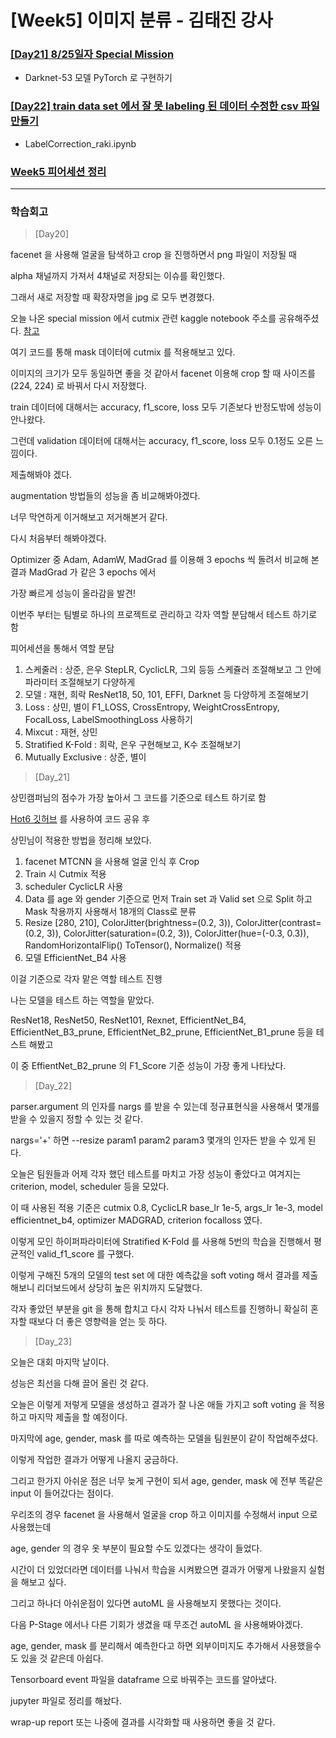 # [Week5] 이미지 분류 - 김태진 강사

### [[Day21] 8/25일자 Special Mission](https://github.com/raki-1203/boostcamp_note/tree/main/Week_5/Day_21)

- Darknet-53 모델 PyTorch 로 구현하기

### [[Day22] train data set 에서 잘 못 labeling 된 데이터 수정한 csv 파일 만들기](https://github.com/raki-1203/boostcamp_note/tree/main/Week_5/Day_22)

- LabelCorrection_raki.ipynb

### [Week5 피어세션 정리](https://github.com/raki-1203/Boostcamp_2st_Hot6/tree/main/Meetup-log/week5)

---
### 학습회고

> [Day20]

facenet 을 사용해 얼굴을 탐색하고 crop 을 진행하면서 png 파일이 저장될 때 

alpha 채널까지 가져서 4채널로 저장되는 이슈를 확인했다.

그래서 새로 저장할 때 확장자명을 jpg 로 모두 변경했다.

오늘 나온 special mission 에서 cutmix 관련 kaggle notebook 주소를 공유해주셨다. [참고](https://www.kaggle.com/debanga/cutmix-in-python)

여기 코드를 통해 mask 데이터에 cutmix 를 적용해보고 있다.

이미지의 크기가 모두 동일하면 좋을 것 같아서 facenet 이용해 crop 할 때 사이즈를 (224, 224) 로 바꿔서 다시 저장했다.

train 데이터에 대해서는 accuracy, f1_score, loss 모두 기존보다 반정도밖에 성능이 안나왔다.

그런데 validation 데이터에 대해서는 accuracy, f1_score, loss 모두 0.1정도 오른 느낌이다.

제출해봐야 겠다.

augmentation 방법들의 성능을 좀 비교해봐야겠다.

너무 막연하게 이거해보고 저거해본거 같다.

다시 처음부터 해봐야겠다.

Optimizer 중 Adam, AdamW, MadGrad 를 이용해 3 epochs 씩 돌려서 비교해 본 결과 MadGrad 가 같은 3 epochs 에서 

가장 빠르게 성능이 올라감을 발견!

이번주 부터는 팀별로 하나의 프로젝트로 관리하고 각자 역할 분담해서 테스트 하기로 함

피어세션을 통해서 역할 분담

1. 스케줄러 : 상준, 은우
    StepLR, CyclicLR, 그외 등등 스케쥴러 조절해보고 그 안에 파라미터 조절해보기 다양하게
2. 모델 : 재현, 희락
    ResNet18, 50, 101, EFFI, Darknet 등 다양하게 조절해보기
3. Loss : 상민, 별이
    F1_LOSS, CrossEntropy, WeightCrossEntropy, FocalLoss, LabelSmoothingLoss 사용하기
4. Mixcut : 재현, 상민
5. Stratified K-Fold : 희락, 은우
    구현해보고, K수 조절해보기
6. Mutually Exclusive : 상준, 별이

> [Day_21]

상민캠퍼님의 점수가 가장 높아서 그 코드를 기준으로 테스트 하기로 함

[Hot6 깃허브](https://github.com/boostcampaitech2/image-classification-level1-06) 를 사용하여 코드 공유 후

상민님이 적용한 방법을 정리해 보았다.

1. facenet MTCNN 을 사용해 얼굴 인식 후 Crop
2. Train 시 Cutmix 적용
3. scheduler CyclicLR 사용
4. Data 를 age 와 gender 기준으로 먼저 Train set 과 Valid set 으로 Split 하고 Mask 착용까지 사용해서 18개의 Class로 분류
5. Resize [280, 210], ColorJitter(brightness=(0.2, 3)), ColorJitter(contrast=(0.2, 3)), 
ColorJitter(saturation=(0.2, 3)), ColorJitter(hue=(-0.3, 0.3)), RandomHorizontalFlip()
ToTensor(), Normalize() 적용
6. 모델 EfficientNet_B4 사용

이걸 기준으로 각자 맡은 역할 테스트 진행

나는 모델을 테스트 하는 역할을 맡았다.

ResNet18, ResNet50, ResNet101, Rexnet,
EfficientNet_B4, EfficientNet_B3_prune, EfficientNet_B2_prune, EfficientNet_B1_prune 등을 테스트 해봤고

이 중 EffientNet_B2_prune 의 F1_Score 기준 성능이 가장 좋게 나타났다.

> [Day_22]

parser.argument 의 인자를 nargs 를 받을 수 있는데 정규표현식을 사용해서 몇개를 받을 수 있을지 정할 수 있는 것 같다.

nargs='+' 하면 --resize param1 param2 param3 몇개의 인자든 받을 수 있게 된다.

오늘은 팀원들과 어제 각자 했던 테스트를 마치고 가장 성능이 좋았다고 여겨지는 criterion, model, scheduler 등을 모았다.

이 때 사용된 적용 기준은 cutmix 0.8, CyclicLR base_lr 1e-5, args_lr 1e-3, model efficientnet_b4, optimizer MADGRAD,
criterion focalloss 였다.

이렇게 모인 하이퍼파라미터에 Stratified K-Fold 를 사용해 5번의 학습을 진행해서 평균적인 valid_f1_score 를 구했다.

이렇게 구해진 5개의 모델의 test set 에 대한 예측값을 soft voting 해서 결과를 제출해보니 리더보드에서 상당히 높은 위치까지 도달했다.

각자 좋았던 부분을 git 을 통해 합치고 다시 각자 나눠서 테스트를 진행하니 확실히 혼자할 때보다 더 좋은 영향력을 얻는 듯 하다.


> [Day_23]
 
오늘은 대회 마지막 날이다.

성능은 최선을 다해 끌어 올린 것 같다.

오늘은 이렇게 저렇게 모델을 생성하고 결과가 잘 나온 애들 가지고 soft voting 을 적용하고 마지막 제출을 할 예정이다.

마지막에 age, gender, mask 를 따로 예측하는 모델을 팀원분이 같이 작업해주셨다.

이렇게 작업한 결과가 어떻게 나올지 궁금하다.

그리고 한가지 아쉬운 점은 너무 늦게 구현이 되서 age, gender, mask 에 전부 똑같은 input 이 들어갔다는 점이다.

우리조의 경우 facenet 을 사용해서 얼굴을 crop 하고 이미지를 수정해서 input 으로 사용했는데

age, gender 의 경우 옷 부분이 필요할 수도 있겠다는 생각이 들었다.

시간이 더 있었더라면 데이터를 나눠서 학습을 시켜봤으면 결과가 어떻게 나왔을지 실험을 해보고 싶다.

그리고 하나더 아쉬운점이 있다면 autoML 을 사용해보지 못했다는 것이다.

다음 P-Stage 에서나 다른 기회가 생겼을 때 무조건 autoML 을 사용해봐야겠다.

age, gender, mask 를 분리해서 예측한다고 하면 외부이미지도 추가해서 사용했을수도 있을 것 같은데 아쉽다.

Tensorboard event 파일을 dataframe 으로 바꿔주는 코드를 알아냈다.

jupyter 파일로 정리를 해놨다. 

wrap-up report 또는 나중에 결과를 시각화할 때 사용하면 좋을 것 같다.